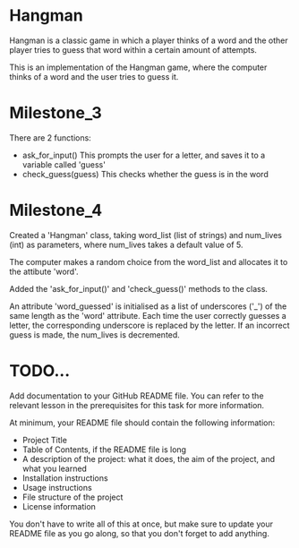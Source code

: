 # Hangman
Hangman is a classic game in which a player thinks of a word and the other player tries to guess that word within a certain amount of attempts.

This is an implementation of the Hangman game, where the computer thinks of a word and the user tries to guess it.

# Milestone_3
There are 2 functions:
- ask_for_input()
  This prompts the user for a letter, and saves it to a variable called 'guess'
- check_guess(guess)
  This checks whether the guess is in the word

# Milestone_4
Created a 'Hangman' class, taking word_list (list of strings) and num_lives (int)
as parameters, where num_lives takes a default value of 5.

The computer makes a random choice from the word_list and allocates it to the attibute 'word'.

Added the 'ask_for_input()' and 'check_guess()' methods to the class.

An attribute 'word_guessed' is initialised as a list of underscores ('_') of the
same length as the 'word' attribute. Each time the user correctly guesses a letter,
the corresponding underscore is replaced by the letter. If an incorrect guess is made,
the num_lives is decremented.

# TODO...
Add documentation to your GitHub README file. You can refer to the relevant lesson in the prerequisites for this task for more information.

At minimum, your README file should contain the following information:

- Project Title
- Table of Contents, if the README file is long
- A description of the project: what it does, the aim of the project, and what you learned
- Installation instructions
- Usage instructions
- File structure of the project
- License information

You don't have to write all of this at once, but make sure to update your README file as you go along, so that you don't forget to add anything.
